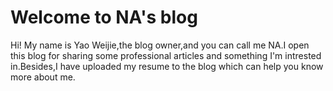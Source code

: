 # Welcome to NA's blog
Hi! My name is Yao Weijie,the blog owner,and you can call me NA.I open this blog for sharing some professional articles and something I'm intrested in.Besides,I have uploaded my resume to the blog which can help you know more about me.
